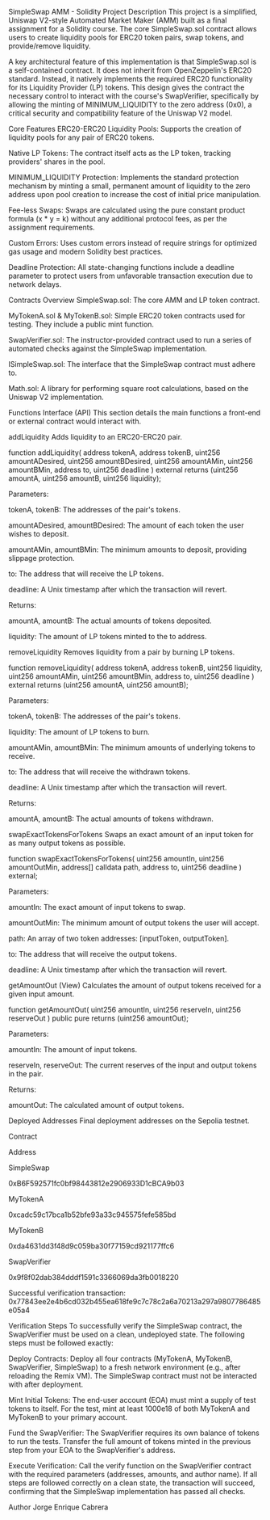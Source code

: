 SimpleSwap AMM - Solidity Project
Description
This project is a simplified, Uniswap V2-style Automated Market Maker (AMM) built as a final assignment for a Solidity course. The core SimpleSwap.sol contract allows users to create liquidity pools for ERC20 token pairs, swap tokens, and provide/remove liquidity.

A key architectural feature of this implementation is that SimpleSwap.sol is a self-contained contract. It does not inherit from OpenZeppelin's ERC20 standard. Instead, it natively implements the required ERC20 functionality for its Liquidity Provider (LP) tokens. This design gives the contract the necessary control to interact with the course's SwapVerifier, specifically by allowing the minting of MINIMUM_LIQUIDITY to the zero address (0x0), a critical security and compatibility feature of the Uniswap V2 model.

Core Features
ERC20-ERC20 Liquidity Pools: Supports the creation of liquidity pools for any pair of ERC20 tokens.

Native LP Tokens: The contract itself acts as the LP token, tracking providers' shares in the pool.

MINIMUM_LIQUIDITY Protection: Implements the standard protection mechanism by minting a small, permanent amount of liquidity to the zero address upon pool creation to increase the cost of initial price manipulation.

Fee-less Swaps: Swaps are calculated using the pure constant product formula (x * y = k) without any additional protocol fees, as per the assignment requirements.

Custom Errors: Uses custom errors instead of require strings for optimized gas usage and modern Solidity best practices.

Deadline Protection: All state-changing functions include a deadline parameter to protect users from unfavorable transaction execution due to network delays.

Contracts Overview
SimpleSwap.sol: The core AMM and LP token contract.

MyTokenA.sol & MyTokenB.sol: Simple ERC20 token contracts used for testing. They include a public mint function.

SwapVerifier.sol: The instructor-provided contract used to run a series of automated checks against the SimpleSwap implementation.

ISimpleSwap.sol: The interface that the SimpleSwap contract must adhere to.

Math.sol: A library for performing square root calculations, based on the Uniswap V2 implementation.

Functions Interface (API)
This section details the main functions a front-end or external contract would interact with.

addLiquidity
Adds liquidity to an ERC20-ERC20 pair.

function addLiquidity(
    address tokenA,
    address tokenB,
    uint256 amountADesired,
    uint256 amountBDesired,
    uint256 amountAMin,
    uint256 amountBMin,
    address to,
    uint256 deadline
) external returns (uint256 amountA, uint256 amountB, uint256 liquidity);

Parameters:

tokenA, tokenB: The addresses of the pair's tokens.

amountADesired, amountBDesired: The amount of each token the user wishes to deposit.

amountAMin, amountBMin: The minimum amounts to deposit, providing slippage protection.

to: The address that will receive the LP tokens.

deadline: A Unix timestamp after which the transaction will revert.

Returns:

amountA, amountB: The actual amounts of tokens deposited.

liquidity: The amount of LP tokens minted to the to address.

removeLiquidity
Removes liquidity from a pair by burning LP tokens.

function removeLiquidity(
    address tokenA,
    address tokenB,
    uint256 liquidity,
    uint256 amountAMin,
    uint256 amountBMin,
    address to,
    uint256 deadline
) external returns (uint256 amountA, uint256 amountB);

Parameters:

tokenA, tokenB: The addresses of the pair's tokens.

liquidity: The amount of LP tokens to burn.

amountAMin, amountBMin: The minimum amounts of underlying tokens to receive.

to: The address that will receive the withdrawn tokens.

deadline: A Unix timestamp after which the transaction will revert.

Returns:

amountA, amountB: The actual amounts of tokens withdrawn.

swapExactTokensForTokens
Swaps an exact amount of an input token for as many output tokens as possible.

function swapExactTokensForTokens(
    uint256 amountIn,
    uint256 amountOutMin,
    address[] calldata path,
    address to,
    uint256 deadline
) external;

Parameters:

amountIn: The exact amount of input tokens to swap.

amountOutMin: The minimum amount of output tokens the user will accept.

path: An array of two token addresses: [inputToken, outputToken].

to: The address that will receive the output tokens.

deadline: A Unix timestamp after which the transaction will revert.

getAmountOut (View)
Calculates the amount of output tokens received for a given input amount.

function getAmountOut(
    uint256 amountIn,
    uint256 reserveIn,
    uint256 reserveOut
) public pure returns (uint256 amountOut);

Parameters:

amountIn: The amount of input tokens.

reserveIn, reserveOut: The current reserves of the input and output tokens in the pair.

Returns:

amountOut: The calculated amount of output tokens.

Deployed Addresses
Final deployment addresses on the Sepolia testnet.

Contract

Address

SimpleSwap

0xB6F592571fc0bf98443812e2906933D1cBCA9b03

MyTokenA

0xcadc59c17bca1b52bfe93a33c945575fefe585bd

MyTokenB

0xda4631dd3f48d9c059ba30f77159cd921177ffc6

SwapVerifier

0x9f8f02dab384dddf1591c3366069da3fb0018220

Successful verification transaction: 0x77843ee2e4b6cd032b455ea618fe9c7c78c2a6a70213a297a9807786485e05a4

Verification Steps
To successfully verify the SimpleSwap contract, the SwapVerifier must be used on a clean, undeployed state. The following steps must be followed exactly:

Deploy Contracts:
Deploy all four contracts (MyTokenA, MyTokenB, SwapVerifier, SimpleSwap) to a fresh network environment (e.g., after reloading the Remix VM). The SimpleSwap contract must not be interacted with after deployment.

Mint Initial Tokens:
The end-user account (EOA) must mint a supply of test tokens to itself. For the test, mint at least 1000e18 of both MyTokenA and MyTokenB to your primary account.

Fund the SwapVerifier:
The SwapVerifier requires its own balance of tokens to run the tests. Transfer the full amount of tokens minted in the previous step from your EOA to the SwapVerifier's address.

Execute Verification:
Call the verify function on the SwapVerifier contract with the required parameters (addresses, amounts, and author name). If all steps are followed correctly on a clean state, the transaction will succeed, confirming that the SimpleSwap implementation has passed all checks.

Author
Jorge Enrique Cabrera
